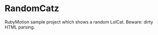 RandomCatz
==============

RubyMotion sample project which shows a random LolCat. Beware: dirty HTML parsing.